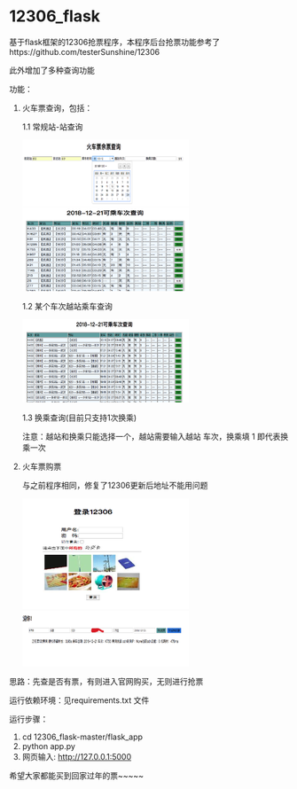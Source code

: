 # 12306_flask
基于flask框架的12306抢票程序，本程序后台抢票功能参考了https://github.com/testerSunshine/12306

此外增加了多种查询功能

功能：
   1. 火车票查询，包括：

      1.1 常规站-站查询

       <img src="https://github.com/biandh/12306_flask/raw/master/flask_app/downloads/1.jpg" width="300" height="120"/>
       <br/>
       <img src="https://github.com/biandh/12306_flask/raw/master/flask_app/downloads/2.jpg" width="300" height="150"/>


      1.2 某个车次越站乘车查询

      <img src="https://github.com/biandh/12306_flask/raw/master/flask_app/downloads/3.jpg" width="300" height="150"/>

      1.3 换乘查询(目前只支持1次换乘)

      注意：越站和换乘只能选择一个，越站需要输入越站 车次，换乘填 1 即代表换乘一次

   2. 火车票购票

      与之前程序相同，修复了12306更新后地址不能用问题

      <img src="https://github.com/biandh/12306_flask/raw/master/flask_app/downloads/4.jpg" width="300" height="200"/>
      <br/>
      <img src="https://github.com/biandh/12306_flask/raw/master/flask_app/downloads/5.jpg" width="300" height="100"/>


思路：先查是否有票，有则进入官网购买，无则进行抢票

运行依赖环境：见requirements.txt 文件

运行步骤：
   1. cd 12306_flask-master/flask_app
   2. python app.py
   3. 网页输入: http://127.0.0.1:5000

希望大家都能买到回家过年的票~~~~~


